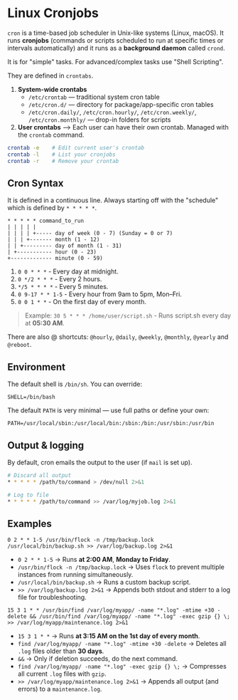 # Linux Cronjobs

`cron` is a time-based job scheduler in Unix-like systems (Linux, macOS). It runs **cronjobs** (commands or scripts scheduled to run at specific times or intervals automatically) and it runs as a **background daemon** called `crond`.

It is for "simple" tasks. For advanced/complex tasks use "Shell Scripting".

They are defined in `crontabs`.
1. **System-wide crontabs**
    * `/etc/crontab` — traditional system cron table
    * `/etc/cron.d/` — directory for package/app-specific cron tables
    * `/etc/cron.daily/`, `/etc/cron.hourly/`, `/etc/cron.weekly/`, `/etc/cron.monthly/` — drop-in folders for scripts
2. **User crontabs** --> Each user can have their own crontab. Managed with the `crontab` command.

```bash
crontab -e    # Edit current user's crontab
crontab -l    # List your cronjobs
crontab -r    # Remove your crontab
```

## Cron Syntax
It is defined in a continuous line. Always starting off with the "schedule" which is defined by `* * * * *`.

```
* * * * * command_to_run
| | | | |
| | | | +----- day of week (0 - 7) (Sunday = 0 or 7)
| | | +------- month (1 - 12)
| | +--------- day of month (1 - 31)
| +----------- hour (0 - 23)
+------------- minute (0 - 59)
```

1. `0 0 * * *` - Every day at midnight.
2. `0 */2 * * *` - Every 2 hours.
3. `*/5 * * * *` - Every 5 minutes.
4. `0 9-17 * * 1-5` - Every hour from 9am to 5pm, Mon–Fri.
5. `0 0 1 * *` - On the first day of every month.

> Example: `30 5 * * * /home/user/script.sh` - Runs script.sh every day at **05:30 AM**.

There are also @ shortcuts: `@hourly`, `@daily`, `@weekly`, `@monthly`, `@yearly` and `@reboot`.

## Environment
The default shell is `/bin/sh`. You can override:

  ```crontab
  SHELL=/bin/bash
  ```

The default `PATH` is very minimal — use full paths or define your own:

  ```crontab
  PATH=/usr/local/sbin:/usr/local/bin:/sbin:/bin:/usr/sbin:/usr/bin
  ```

## Output & logging
By default, cron emails the output to the user (if `mail` is set up).

```bash
# Discard all output
* * * * * /path/to/command > /dev/null 2>&1

# Log to file
* * * * * /path/to/command >> /var/log/myjob.log 2>&1
```

## Examples

```cron
0 2 * * 1-5 /usr/bin/flock -n /tmp/backup.lock /usr/local/bin/backup.sh >> /var/log/backup.log 2>&1
```

* `0 2 * * 1-5` → Runs **at 2:00 AM**, **Monday to Friday**.
* `/usr/bin/flock -n /tmp/backup.lock` → Uses `flock` to prevent multiple instances from running simultaneously.
* `/usr/local/bin/backup.sh` → Runs a custom backup script.
* `>> /var/log/backup.log 2>&1` → Appends both stdout and stderr to a log file for troubleshooting.

```cron
15 3 1 * * /usr/bin/find /var/log/myapp/ -name "*.log" -mtime +30 -delete && /usr/bin/find /var/log/myapp/ -name "*.log" -exec gzip {} \; >> /var/log/myapp/maintenance.log 2>&1
```

* `15 3 1 * *` → Runs **at 3:15 AM on the 1st day of every month**.
* `find /var/log/myapp/ -name "*.log" -mtime +30 -delete`
  → Deletes all `.log` files older than **30 days**.
* `&&` → Only if deletion succeeds, do the next command.
* `find /var/log/myapp/ -name "*.log" -exec gzip {} \;`
  → Compresses all current `.log` files with `gzip`.
* `>> /var/log/myapp/maintenance.log 2>&1`
  → Appends all output (and errors) to a `maintenance.log`.


